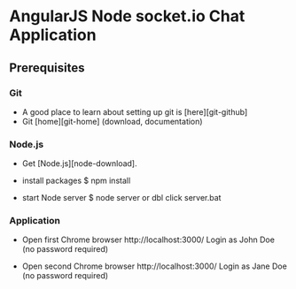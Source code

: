 # AngularJS Node socket.io Chat Application

## Prerequisites

### Git

- A good place to learn about setting up git is [here][git-github]
- Git [home][git-home] (download, documentation)

### Node.js

- Get [Node.js][node-download].

- install packages
$ npm install

- start Node server
$ node server or dbl click server.bat

### Application
- Open first Chrome browser http://localhost:3000/
Login as John Doe (no password required)

- Open second Chrome browser http://localhost:3000/
Login as Jane Doe (no password required)